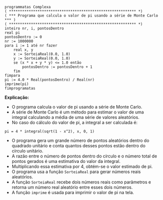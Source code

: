 ```portuguol
programmatas Complexa
( ********************************************************** *)
( *** Programa que calcula o valor de pi usando a série de Monte Carlo *** )
( ********************************************************** *)
inteiro nr, i, pontosDentro
real pi
pontosDentro := 0
nr := 1000000
para i := 1 até nr fazer
    real x, y
    x := SorteiaReal(0.0, 1.0)
    y := SorteiaReal(0.0, 1.0)
    se (x * x + y * y) <= 1.0 então
        pontosDentro := pontosDentro + 1
    fim
fimpara
pi := 4.0 * Real(pontosDentro) / Real(nr)
imprime(pi)
fimprogramatas
```

**Explicação:**

* O programa calcula o valor de pi usando a série de Monte Carlo.
* A série de Monte Carlo é um método para estimar o valor de uma integral calculando a média de uma série de valores aleatórios.
* No caso do cálculo do valor de pi, a integral a ser calculada é:

```
pi = 4 * integral(sqrt(1 - x^2), x, 0, 1)
```

* O programa gera um grande número de pontos aleatórios dentro do quadrado unitário e conta quantos desses pontos estão dentro do círculo unitário.
* A razão entre o número de pontos dentro do círculo e o número total de pontos gerados é uma estimativa do valor da integral.
* Multiplicando essa estimativa por 4, obtém-se o valor estimado de pi.
* O programa usa a função `SorteiaReal` para gerar números reais aleatórios.
* A função `SorteiaReal` recebe dois números reais como parâmetros e retorna um número real aleatório entre esses dois números.
* A função `imprime` é usada para imprimir o valor de pi na tela.